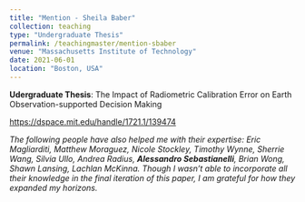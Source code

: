```yaml
---
title: "Mention - Sheila Baber"
collection: teaching
type: "Undergraduate Thesis"
permalink: /teachingmaster/mention-sbaber
venue: "Massachusetts Institute of Technology"
date: 2021-06-01
location: "Boston, USA"
---
```


**Udergraduate Thesis**: The Impact of Radiometric Calibration Error on Earth Observation-supported Decision Making

https://dspace.mit.edu/handle/1721.1/139474

*The following people have also helped me with their expertise: Eric Magliarditi, Matthew Moraguez, Nicole Stockley, Timothy Wynne, Sherrie Wang, Silvia Ullo, Andrea Radius, **Alessandro Sebastianelli**, Brian Wong, Shawn Lansing, Lachlan McKinna. Though I wasn’t able to incorporate all their knowledge in the final iteration of this paper, I am grateful for how they expanded my horizons.*